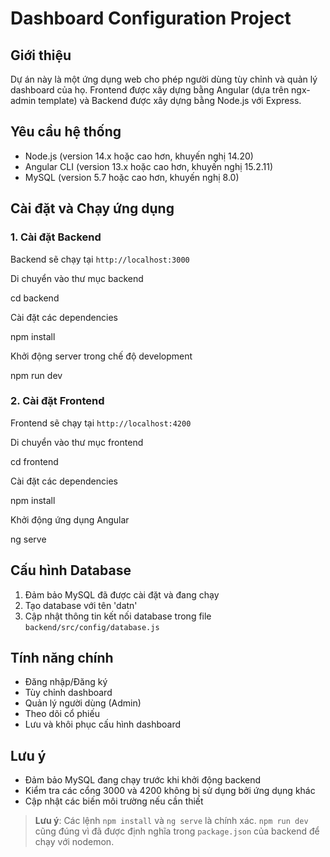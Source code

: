 # Dashboard Configuration Project

## Giới thiệu
Dự án này là một ứng dụng web cho phép người dùng tùy chỉnh và quản lý dashboard của họ. Frontend được xây dựng bằng Angular (dựa trên ngx-admin template) và Backend được xây dựng bằng Node.js với Express.

## Yêu cầu hệ thống
- Node.js (version 14.x hoặc cao hơn, khuyến nghị 14.20) 
- Angular CLI (version 13.x hoặc cao hơn, khuyến nghị 15.2.11)
- MySQL (version 5.7 hoặc cao hơn, khuyến nghị 8.0)

## Cài đặt và Chạy ứng dụng

### 1. Cài đặt Backend
Backend sẽ chạy tại `http://localhost:3000`

Di chuyển vào thư mục backend

cd backend

Cài đặt các dependencies

npm install

Khởi động server trong chế độ development

npm run dev


### 2. Cài đặt Frontend 
Frontend sẽ chạy tại `http://localhost:4200`

Di chuyển vào thư mục frontend

cd frontend

Cài đặt các dependencies

npm install

Khởi động ứng dụng Angular

ng serve


## Cấu hình Database
1. Đảm bảo MySQL đã được cài đặt và đang chạy
2. Tạo database với tên 'datn'
3. Cập nhật thông tin kết nối database trong file `backend/src/config/database.js`

## Tính năng chính
- Đăng nhập/Đăng ký
- Tùy chỉnh dashboard
- Quản lý người dùng (Admin)
- Theo dõi cổ phiếu
- Lưu và khôi phục cấu hình dashboard

## Lưu ý
- Đảm bảo MySQL đang chạy trước khi khởi động backend
- Kiểm tra các cổng 3000 và 4200 không bị sử dụng bởi ứng dụng khác
- Cập nhật các biến môi trường nếu cần thiết

> **Lưu ý**: Các lệnh `npm install` và `ng serve` là chính xác. `npm run dev` cũng đúng vì đã được định nghĩa trong `package.json` của backend để chạy với nodemon.



